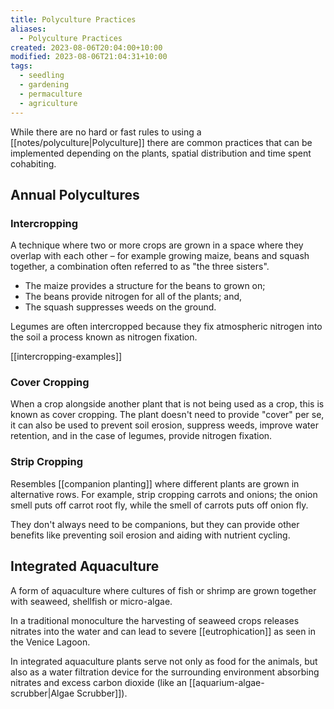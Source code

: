 ```yaml
---
title: Polyculture Practices
aliases:
  - Polyculture Practices
created: 2023-08-06T20:04:00+10:00
modified: 2023-08-06T21:04:31+10:00
tags:
  - seedling
  - gardening
  - permaculture
  - agriculture
---
```

While there are no hard or fast rules to using a [[notes/polyculture|Polyculture]] there are common practices that can be implemented depending on the plants, spatial distribution and time spent cohabiting.

## Annual Polycultures

### Intercropping

A technique where two or more crops are grown in a space where they overlap with each other – for example growing maize, beans and squash together, a combination often referred to as "the three sisters".
- The maize provides a structure for the beans to grown on;
- The beans provide nitrogen for all of the plants; and,
- The squash suppresses weeds on the ground.

Legumes are often intercropped because they fix atmospheric nitrogen into the soil a process known as nitrogen fixation.

[[intercropping-examples]]

### Cover Cropping

When a crop alongside another plant that is not being used as a crop, this is known as cover cropping. The plant doesn't need to provide "cover" per se, it can also be used to prevent soil erosion, suppress weeds, improve water retention, and in the case of legumes, provide nitrogen fixation.
### Strip Cropping

Resembles [[companion planting]] where different plants are grown in alternative rows. For example, strip cropping carrots and onions; the onion smell puts off carrot root fly, while the smell of carrots puts off onion fly.

They don't always need to be companions, but they can provide other benefits like preventing soil erosion and aiding with nutrient cycling. 

## Integrated Aquaculture

A form of aquaculture where cultures of fish or shrimp are grown together with seaweed, shellfish or micro-algae. 

In a traditional monoculture the harvesting of seaweed crops releases nitrates into the water and can lead to severe [[eutrophication]] as seen in the Venice Lagoon.

In integrated aquaculture plants serve not only as food for the animals, but also as a water filtration device for the surrounding environment absorbing nitrates and excess carbon dioxide (like an [[aquarium-algae-scrubber|Algae Scrubber]]).